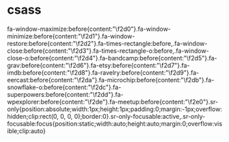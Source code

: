 # csass
fa-window-maximize:before{content:"\f2d0"}.fa-window-minimize:before{content:"\f2d1"}.fa-window-restore:before{content:"\f2d2"}.fa-times-rectangle:before,.fa-window-close:before{content:"\f2d3"}.fa-times-rectangle-o:before,.fa-window-close-o:before{content:"\f2d4"}.fa-bandcamp:before{content:"\f2d5"}.fa-grav:before{content:"\f2d6"}.fa-etsy:before{content:"\f2d7"}.fa-imdb:before{content:"\f2d8"}.fa-ravelry:before{content:"\f2d9"}.fa-eercast:before{content:"\f2da"}.fa-microchip:before{content:"\f2db"}.fa-snowflake-o:before{content:"\f2dc"}.fa-superpowers:before{content:"\f2dd"}.fa-wpexplorer:before{content:"\f2de"}.fa-meetup:before{content:"\f2e0"}.sr-only{position:absolute;width:1px;height:1px;padding:0;margin:-1px;overflow:hidden;clip:rect(0, 0, 0, 0);border:0}.sr-only-focusable:active,.sr-only-focusable:focus{position:static;width:auto;height:auto;margin:0;overflow:visible;clip:auto}
